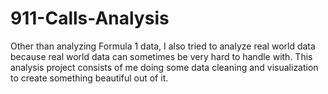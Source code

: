 # 911-Calls-Analysis
Other than analyzing Formula 1 data, I also tried to analyze real world data because real world data can sometimes be very hard to handle with. This analysis project consists of me doing some data cleaning and visualization to create something beautiful out of it.
